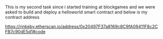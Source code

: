 This is my second task since i started training at blockgames and we were asked to build and deploy a helloworld smart contract and below is my contract address

https://rinkeby.etherscan.io/address/0x20497F37a8169c8C9fA09411F8c2CFB7c90dE5d1#code
